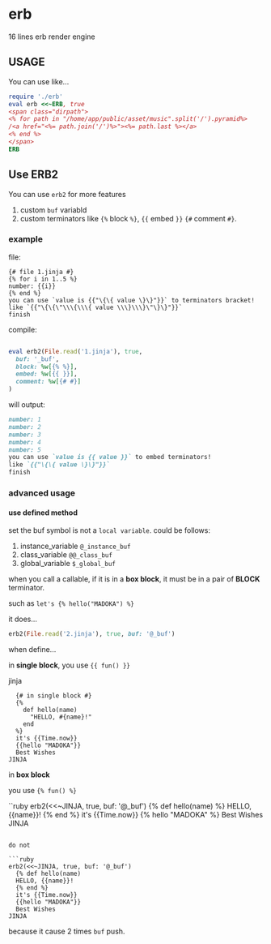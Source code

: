 # erb
16 lines erb render engine

## USAGE
You can use like...
```ruby
require './erb'
eval erb <<~ERB, true
<span class="dirpath">
<% for path in "/home/app/public/asset/music".split('/').pyramid%>
/<a href="<%= path.join('/')%>"><%= path.last %></a>
<% end %>
</span>
ERB
```

## Use ERB2

You can use `erb2` for more features
1. custom `buf` variabld
2. custom terminators like `{%` block `%}`, `{{` embed `}}`
  `{#` comment `#}`.

### example

file:

```jinja
{# file 1.jinja #}
{% for i in 1..5 %}
number: {{i}}
{% end %}
you can use `value is {{"\{\{ value \}\}"}}` to terminators bracket!
like `{{"\{\{\"\\\{\\\{ value \\\}\\\}\"\}\}"}}`
finish
```
compile:

```ruby

eval erb2(File.read('1.jinja'), true,
  buf: '_buf',
  block: %w[{% %}],
  embed: %w[{{ }}],
  comment: %w[{# #}]
)
```

will output:

```markdown
number: 1
number: 2
number: 3
number: 4
number: 5
you can use `value is {{ value }}` to embed terminators!
like `{{"\{\{ value \}\}"}}`
finish
```

### advanced usage

#### use defined method
set the buf symbol is not a `local variable`.
could be follows:
1. instance_variable `@_instance_buf`
2. class_variable `@@_class_buf`
3. global_variable `$_global_buf`

when you call a callable, if it is in a __box block__,
it must be in a pair of __BLOCK__ terminator.

such as `let's {% hello("MADOKA") %}`

it does...

```ruby
erb2(File.read('2.jinja'), true, buf: '@_buf')
```

when define...

in __single block__, you use `{{ fun() }}`

jinja
```
  {# in single block #}
  {%
    def hello(name)
      "HELLO, #{name}!"
    end
  %}
  it's {{Time.now}}
  {{hello "MADOKA"}}
  Best Wishes
JINJA
```

in __box block__

you use `{% fun() %}`

``ruby
erb2(<<~JINJA, true, buf: '@_buf')
  {% def hello(name) %}
   HELLO, {{name}}!
  {% end %}
  it's {{Time.now}}
  {% hello "MADOKA" %}
  Best Wishes
JINJA
```

do not

```ruby
erb2(<<~JINJA, true, buf: '@_buf')
  {% def hello(name)
  HELLO, {{name}}!
  {% end %}
  it's {{Time.now}}
  {{hello "MADOKA"}}
  Best Wishes
JINJA
```

because it cause 2 times `buf` push.
